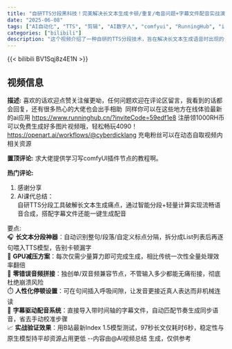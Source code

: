 ```yaml
---
title: "自研TTS分段黑科技！完美解决长文本生成卡顿/重复/电音问题+字幕文件配音实战演示"
date: "2025-06-08"
tags: ["AI自动化", "TTS", "剪辑", "AI数字人", "comfyui", "RunningHub", "index", "aigc"]
categories: ["bilibili"]
description: "这个视频介绍了一种自研的TTS分段技术，旨在解决长文本生成语音时出现的卡顿、重复和电音问题。视频还会演示如何使用该技术进行字幕文件配音，并鼓励观众点赞关注，同时提供了在线体验AI应用和获取相关资源的链接。关键词包括AI自动化、TTS、剪辑、AI数字人等。"
---
```


{{< bilibili BV1Sqj8z4E1N >}}

## 视频信息

**描述:**
喜欢的话欢迎点赞关注催更呦，任何问题欢迎在评论区留言，我看到的话都会回复，还有很多热心的大佬也会出手相助 
同样你可以在这些地方在线体验最新的ai应用
https://www.runninghub.cn/?inviteCode=59edf1e8 注册领1000RH币可以免费生成好多图片视频哦，轻松畅玩4090！
https://openart.ai/workflows/@cyberdicklang
充电粉丝可以在动态自取视频内相关资源

**置顶评论:**
求大佬提供学习写comfyUI插件节点的教程啊。

**热门评论:**
1. 感谢分享
2. AI课代总结：  
自研TTS分段工具破解长文本生成痛点，通过智能分段+轻量计算实现流畅语音合成，搭配字幕文件还能一键生成配音  

要点:  
🎧 **长文本分段神器**：自动识别整句/段落/自定义标点分隔，拆分成List列表后再逐句喂入TTS模型，告别卡顿漏字  
🧠 **GPU减压方案**：每次仅需少量算力即可完成生成，相比传统一次性全量处理效率翻倍  
🔁 **零错误音频拼接**：独创单/双音频兼容节点，不管输入多少都能无痛衔接，彻底杜绝崩溃风险  
⏱️ **人性化停顿设置**：可在句间插入呼吸间隙，让发音更接近真人表达而非机械连读  
📜 **字幕驱动配音系统**：直接导入带时间轴的字幕文件，自动匹配节奏生成同步语音，省去手动校准步骤  
📈 **实战验证效果**：用B站最新Index 1.5模型测试，97秒长文仅耗时6秒，稳定性与原生模型持平却资源占用更低
--内容由@AI视频总结 生成，仅供参考
